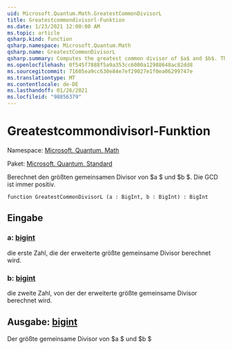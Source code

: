 ```yaml
---
uid: Microsoft.Quantum.Math.GreatestCommonDivisorL
title: Greatestcommondivisorl-Funktion
ms.date: 1/23/2021 12:00:00 AM
ms.topic: article
qsharp.kind: function
qsharp.namespace: Microsoft.Quantum.Math
qsharp.name: GreatestCommonDivisorL
qsharp.summary: Computes the greatest common divisor of $a$ and $b$. The GCD is always positive.
ms.openlocfilehash: 0f545f7888f5a9a353cc6000a12988648ac82dd8
ms.sourcegitcommit: 71605ea9cc630e84e7ef29027e1f0ea06299747e
ms.translationtype: MT
ms.contentlocale: de-DE
ms.lasthandoff: 01/26/2021
ms.locfileid: "98856379"
---
```

# <a name="greatestcommondivisorl-function"></a>Greatestcommondivisorl-Funktion

Namespace: [Microsoft. Quantum. Math](xref:Microsoft.Quantum.Math)

Paket: [Microsoft. Quantum. Standard](https://nuget.org/packages/Microsoft.Quantum.Standard)


Berechnet den größten gemeinsamen Divisor von $a $ und $b $. Die GCD ist immer positiv.

```qsharp
function GreatestCommonDivisorL (a : BigInt, b : BigInt) : BigInt
```


## <a name="input"></a>Eingabe

### <a name="a--bigint"></a>a: [bigint](xref:microsoft.quantum.lang-ref.bigint)

die erste Zahl, die der erweiterte größte gemeinsame Divisor berechnet wird.


### <a name="b--bigint"></a>b: [bigint](xref:microsoft.quantum.lang-ref.bigint)

die zweite Zahl, von der der erweiterte größte gemeinsame Divisor berechnet wird.



## <a name="output--bigint"></a>Ausgabe: [bigint](xref:microsoft.quantum.lang-ref.bigint)

Der größte gemeinsame Divisor von $a $ und $b $